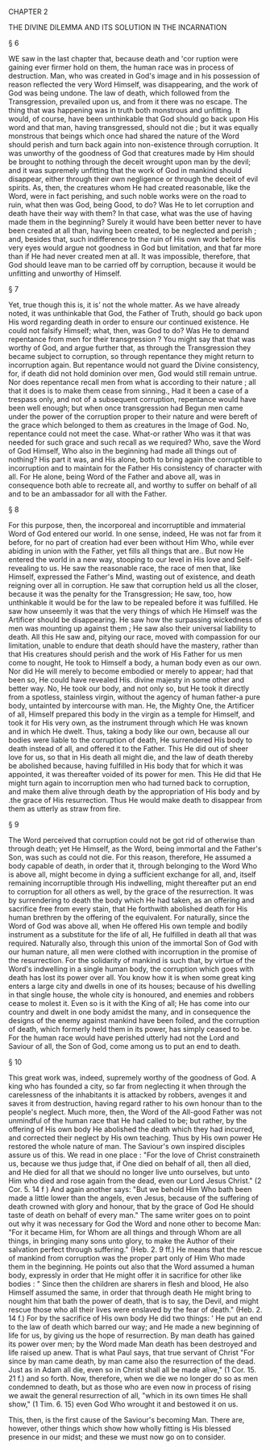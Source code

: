 CHAPTER 2

THE DIVINE DILEMMA AND ITS SOLUTION IN THE INCARNATION

§ 6

WE saw in the last chapter that, because death and 'cor ruption were gaining ever firmer hold on them, the human race was in process of destruction. Man, who was created in God's image and in his possession of reason reflected the very Word Himself, was disappearing, and the work of God was being undone. The law of death, which followed from the Transgression, prevailed upon us, and from it there was no escape. The thing that was happening was in truth both monstrous and unfitting. It would, of course, have been unthinkable that God should go back upon His word and that man, having transgressed, should not die ; but it was equally monstrous that beings which once had shared the nature of the Word should perish and turn back again into non-existence through corruption. It was unworthy of the goodness of God that creatures made by Him should be brought to nothing through the deceit wrought upon man by the devil; and it was supremely unfitting that the work of God in mankind should disappear, either through their own negligence or through the deceit of evil spirits. As, then, the creatures whom He had created reasonable, like the Word, were in fact perishing, and such noble works were on the road to ruin, what then was God, being Good, to do? Was He to let corruption and death have their way with them? In that case, what was the use of having made them in the beginning? Surely it would have been better never to have been created at all than, having been created, to be neglected and perish ; and, besides that, such indifference to the ruin of His own work before His very eyes would argue not goodness in God but limitation, and that far more than if He had never created men at all. It was impossible, therefore, that God should leave man to be carried off by corruption, because it would be unfitting and unworthy of Himself.

§ 7

Yet, true though this is, it is' not the whole matter. As we have already noted, it was unthinkable that God, the Father of Truth, should go back upon His word regarding death in order to ensure our continued existence. He could not falsify Himself; what, then, was God to do? Was He to demand repentance from men for their transgression ? You might say that that was worthy of God, and argue further that, as through the Transgression they became subject to corruption, so through repentance they might return to incorruption again. But repentance would not guard the Divine consistency, for, if death did not hold dominion over men, God would still remain untrue. Nor does repentance recall men from what is according to their nature ; all that it does is to make them cease from sinning., Had it been a case of a trespass only, and not of a subsequent corruption, repentance would have been well enough; but when once transgression had Begun men came under the power of the corruption proper to their nature and were bereft of the grace which belonged to them as creatures in the Image of God. No, repentance could not meet the case. What-or rather Who was it that was needed for such grace and such recall as we required? Who, save the Word of God Himself, Who also in the beginning had made all things out of nothing? His part it was, and His alone, both to bring again the corruptible to incorruption and to maintain for the Father His consistency of character with all. For He alone, being Word of the Father and above all, was in consequence both able to recreate all, and worthy to suffer on behalf of all and to be an ambassador for all with the Father.

§ 8

For this purpose, then, the incorporeal and incorruptible and immaterial Word of God entered our world. In one sense, indeed, He was not far from it before, for no part of creation had ever been without Him Who, while ever abiding in union with the Father, yet fills all things that are.. But now He entered the world in a new way, stooping to our level in His love and Self-revealing to us. He saw the reasonable race, the race of men that, like Himself, expressed the Father's Mind, wasting out of existence, and death reigning over all in corruption. He saw that corruption held us all the closer, because it was the penalty for the Transgression; He saw, too, how unthinkable it would be for the law to be repealed before it was fulfilled. He saw how unseemly it was that the very things of which He Himself was the Artificer should be disappearing. He saw how the surpassing wickedness of men was mounting up against them ; He saw also their universal liability to death. All this He saw and, pitying our race, moved with compassion for our limitation, unable to endure that death should have the mastery, rather than that His creatures should perish and the work of His Father for us men come to nought, He took to Himself a body, a human body even as our own. Nor did He will merely to become embodied or merely to appear; had that been so, He could have revealed His. divine majesty in some other and better way. No, He took our body, and not only so, but He took it directly from a spotless, stainless virgin, without the agency of human father-a pure body, untainted by intercourse with man. He, the Mighty One, the Artificer of all, Himself prepared this body in the virgin as a temple for Himself, and took it for His very own, as the instrument through which He was known and in which He dwelt. Thus, taking a body like our own, because all our bodies were liable to the corruption of death, He surrendered His body to death instead of all, and offered it to the Father. This He did out of sheer love for us, so that in His death all might die, and the law of death thereby be abolished because, having fulfilled in His body that for which it was appointed, it was thereafter voided of its power for men. This He did that He might turn again to incorruption men who had turned back to corruption, and make them alive through death by the appropriation of His body and by .the grace of His resurrection. Thus He would make death to disappear from them as utterly as straw from fire.

§ 9

The Word perceived that corruption could not be got rid of otherwise than through death; yet He Himself, as the Word, being immortal and the Father's Son, was such as could not die. For this reason, therefore, He assumed a body capable of death, in order that it, through belonging to the Word Who is above all, might become in dying a sufficient exchange for all, and, itself remaining incorruptible through His indwelling, might thereafter put an end to corruption for all others as well, by the grace of the resurrection. It was by surrendering to death the body which He had taken, as an offering and sacrifice free from every stain, that He forthwith abolished death for His human brethren by the offering of the equivalent. For naturally, since the Word of God was above all, when He offered His own temple and bodily instrument as a substitute for the life of all, He fulfilled in death all that was required. Naturally also, through this union of the immortal Son of God with our human nature, all men were clothed with incorruption in the promise of the resurrection. For the solidarity of mankind is such that, by virtue of the Word's indwelling in a single human body, the corruption which goes with death has lost its power over all. You know how it is when some great king enters a large city and dwells in one of its houses; because of his dwelling in that single house, the whole city is honoured, and enemies and robbers cease to molest it. Even so is it with the King of all; He has come into our country and dwelt in one body amidst the many, and in consequence the designs of the enemy against mankind have been foiled, and the corruption of death, which formerly held them in its power, has simply ceased to be. For the human race would have perished utterly had not the Lord and Saviour of all, the Son of God, come among us to put an end to death.

§ 10

This great work was, indeed, supremely worthy of the goodness of God. A king who has founded a city, so far from neglecting it when through the carelessness of the inhabitants it is attacked by robbers, avenges it and saves it from destruction, having regard rather to his own honour than to the people's neglect. Much more, then, the Word of the All-good Father was not unmindful of the human race that He had called to be; but rather, by the offering of His own body He abolished the death which they had incurred, and corrected their neglect by His own teaching. Thus by His own power He restored the whole nature of man. The Saviour's own inspired disciples assure us of this. We read in one place : "For the love of Christ constraineth us, because we thus judge that, if One died on behalf of all, then all died, and He died for all that we should no longer live unto ourselves, but unto Him who died and rose again from the dead, even our Lord Jesus Christ." (2 Cor. 5. 14 f ) And again another says: "But we behold Him Who bath been made a little lower than the angels, even Jesus, because of the suffering of death crowned with glory and honour, that by the grace of God He should taste of death on behalf of every man." The same writer goes on to point out why it was necessary for God the Word and none other to become Man: "For it became Him, for Whom are all things and through Whom are all things, in bringing many sons unto glory, to make the Author of their salvation perfect through suffering." (Heb. 2. 9 ff.) He means that the rescue of mankind from corruption was the proper part only of Him Who made them in the beginning. He points out also that the Word assumed a human body, expressly in order that He might offer it in sacrifice for other like bodies : " Since then the children are sharers in flesh and blood, He also Himself assumed the same, in order that through death He might bring to nought him that bath the power of death, that is to say, the Devil, and might rescue those who all their lives were enslaved by the fear of death." (Heb. 2. 14 f.) For by the sacrifice of His own body He did two things: ' He put an end to the law of death which barred our way; and He made a new beginning of life for us, by giving us the hope of resurrection. By man death has gained its power over men; by the Word made Man death has been destroyed and life raised up anew. That is what Paul says, that true servant of Christ "For since by man came death, by man came also the resurrection of the dead. Just as in Adam all die, even so in Christ shall all be made alive," (1 Cor. 15. 21 f.) and so forth. Now, therefore, when we die we no longer do so as men condemned to death, but as those who are even now in process of rising we await the general resurrection of all, "which in its own times He shall show," (1 Tim. 6. 15) even God Who wrought it and bestowed it on us.

This, then, is the first cause of the Saviour's becoming Man. There are, however, other things which show how wholly fitting is His blessed presence in our midst; and these we must now go on to consider.
